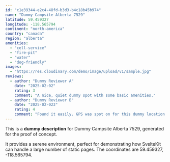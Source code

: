 ```yaml
---
id: "c1e39344-e2c4-48fd-b3d3-b4c18b45b974"
name: "Dummy Campsite Alberta 7529"
latitude: 59.459327
longitude: -118.565794
continent: "north-america"
country: "canada"
region: "alberta"
amenities:
  - "cell-service"
  - "fire-pit"
  - "water"
  - "dog-friendly"
images:
  - "https://res.cloudinary.com/demo/image/upload/v1/sample.jpg"
reviews:
  - author: "Dummy Reviewer A"
    date: "2025-02-02"
    rating: 3
    comment: "A nice, quiet dummy spot with some basic amenities."
  - author: "Dummy Reviewer B"
    date: "2025-02-023"
    rating: 4
    comment: "Found it easily. GPS was spot on for this dummy location."
---
```


This is a **dummy description** for Dummy Campsite Alberta 7529, generated for the proof of concept.

It provides a serene environment, perfect for demonstrating how SvelteKit can handle a large number of static pages. The coordinates are 59.459327, -118.565794.
